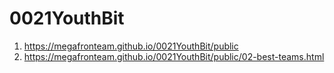 # 0021YouthBit
<!-- https://github.com/MegaFronTeam/0021YouthBit -->
1. <https://megafronteam.github.io/0021YouthBit/public>
2. <https://megafronteam.github.io/0021YouthBit/public/02-best-teams.html>
